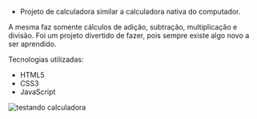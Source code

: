 - Projeto de calculadora similar a calculadora nativa do computador.

A mesma faz somente cálculos de adição, subtração, multiplicação e divisão. Foi um projeto divertido de fazer, pois sempre existe algo novo a ser aprendido.

Tecnologias utilizadas:

- HTML5
- CSS3
- JavaScript

![testando calculadora](https://user-images.githubusercontent.com/102761192/169597764-85fa2034-da2d-4588-888c-0e296f017373.gif)
